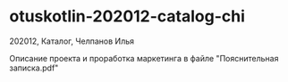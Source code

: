 # otuskotlin-202012-catalog-chi
202012, Каталог, Челпанов Илья

Описание проекта и проработка маркетинга в файле "Пояснительная записка.pdf"
